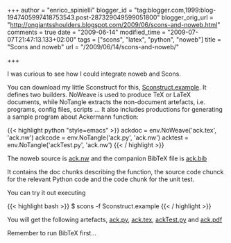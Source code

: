 +++
author = "enrico_spinielli"
blogger_id = "tag:blogger.com,1999:blog-1947405997418753543.post-287329049599051800"
blogger_orig_url = "http://ongiantsshoulders.blogspot.com/2009/06/scons-and-noweb.html"
comments = true
date = "2009-06-14"
modified_time = "2009-07-07T21:47:13.133+02:00"
tags = ["scons", "latex", "python", "noweb"]
title = "Scons and noweb"
url = "/2009/06/14/scons-and-noweb/"

+++

I was curious to see how I could integrate noweb and Scons.

You can download my little Sconstruct for this,
[Sconstruct.example](http://enrico.spinielli.googlepages.com/Sconstruct.example).
It defines two builders. NoWeave is used to produce TeX or LaTeX documents,
while NoTangle extracts the non-document artefacts, i.e. programs, config files,
scripts ... It also includes productions for generating a sample program about
Ackermann function: 


{{< highlight python "style=emacs" >}}
	ackdoc  = env.NoWeave('ack.tex', 'ack.nw')
	ackcode = env.NoTangle('ack.py', 'ack.nw')
	acktest = env.NoTangle('ackTest.py', 'ack.nw')
{{< / highlight >}}


The noweb source is [ack.nw](http://enrico.spinielli.googlepages.com/ack.nw) and
the companion BibTeX file is
[ack.bib](http://enrico.spinielli.googlepages.com/ack.bib)

It contains the doc chunks describing the function, the source code chunck for
the relevant Python code and the code chunk for the unit test.

You can try it out executing


{{< highlight bash >}}
	$ scons -f Sconstruct.example
{{< / highlight >}}


You will get the following artefacts,
[ack.py](http://enrico.spinielli.googlepages.com/ack.py),
[ack.tex](http://enrico.spinielli.googlepages.com/ack.tex),
[ackTest.py](http://enrico.spinielli.googlepages.com/ackTest.py) and
[ack.pdf](http://enrico.spinielli.googlepages.com/ack.pdf) 

Remember to run BibTeX first...
